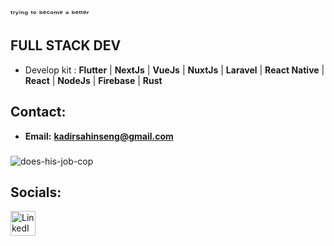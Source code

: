 
ᵗʳʸⁱⁿᵍ ᵗᵒ ᵇᵉᶜᵒᵐᵉ ᵃ ᵇᵉᵗᵗᵉʳ
## FULL STACK DEV

- Develop kit :  **Flutter** | **NextJs** | **VueJs** | **NuxtJs** | **Laravel** | **React Native** | **React** | **NodeJs** | **Firebase** | **Rust**
## Contact:
- **Email:** **kadirsahinseng@gmail.com**

###
![does-his-job-cop](https://github.com/user-attachments/assets/20e8d47a-a786-4c46-8cb8-cf56a27b87d4)


## Socials:
<a href="https://linkedin.com/in/kadir-şahin-519055220" target="blank"><img align="center" src="https://www.vectorlogo.zone/logos/linkedin/linkedin-icon.svg" alt="LinkedIn" height="40" width="40" /></a>

<!-- 
# 📊 GitHub Stats:
<p align="left">
  <img width="48%" src="https://github-readme-stats.vercel.app/api?username=AesBiarenti&show_icons=true&theme=aura&hide_border=false&" />
  <img width="48%" src="https://github-readme-streak-stats.herokuapp.com/?user=AesBiarenti&theme=aura&hide_border=false&" />
   <img src="https://github-readme-stats.vercel.app/api/top-langs/?username=AesBiarenti&layout=compact&theme=aura&hide_border=false&" alt="En çok kullandığım diller" />
  
</p>
![Profile view counter on GitHub](https://komarev.com/ghpvc/?username=AesBiarenti)
---
-->

<!-- Proudly created with GPRM ( https://gprm.itsvg.in ) -->

